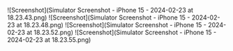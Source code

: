 ![Screenshot](Simulator Screenshot - iPhone 15 - 2024-02-23 at 18.23.43.png)
![Screenshot](Simulator Screenshot - iPhone 15 - 2024-02-23 at 18.23.48.png)
![Screenshot](Simulator Screenshot - iPhone 15 - 2024-02-23 at 18.23.52.png)
![Screenshot](Simulator Screenshot - iPhone 15 - 2024-02-23 at 18.23.55.png)
